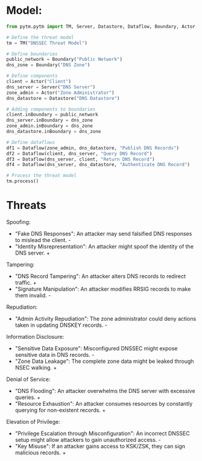 # Model:
```python
from pytm.pytm import TM, Server, Datastore, Dataflow, Boundary, Actor

# Define the threat model
tm = TM("DNSSEC Threat Model")

# Define boundaries
public_network = Boundary("Public Network")
dns_zone = Boundary("DNS Zone")

# Define components
client = Actor("Client")
dns_server = Server("DNS Server")
zone_admin = Actor("Zone Administrator")
dns_datastore = Datastore("DNS Datastore")

# Adding components to boundaries
client.inBoundary = public_network
dns_server.inBoundary = dns_zone
zone_admin.inBoundary = dns_zone
dns_datastore.inBoundary = dns_zone

# Define dataflows
df1 = Dataflow(zone_admin, dns_datastore, "Publish DNS Records")
df2 = Dataflow(client, dns_server, "Query DNS Record")
df3 = Dataflow(dns_server, client, "Return DNS Record")
df4 = Dataflow(dns_server, dns_datastore, "Authenticate DNS Record")

# Process the threat model
tm.process()
```

# Threats

Spoofing:
- "Fake DNS Responses": An attacker may send falsified DNS responses to mislead the client. - 
- "Identity Misrepresentation": An attacker might spoof the identity of the DNS server. +

Tampering:
- "DNS Record Tampering": An attacker alters DNS records to redirect traffic. +
- "Signature Manipulation": An attacker modifies RRSIG records to make them invalid. -

Repudiation:
- "Admin Activity Repudiation": The zone administrator could deny actions taken in updating DNSKEY records. -
  
Information Disclosure:
- "Sensitive Data Exposure": Misconfigured DNSSEC might expose sensitive data in DNS records. -
- "Zone Data Leakage": The complete zone data might be leaked through NSEC walking. +

Denial of Service:
- "DNS Flooding": An attacker overwhelms the DNS server with excessive queries. +
- "Resource Exhaustion": An attacker consumes resources by constantly querying for non-existent records. +

Elevation of Privilege:
- "Privilege Escalation through Misconfiguration": An incorrect DNSSEC setup might allow attackers to gain unauthorized access. -
- "Key Misuse": If an attacker gains access to KSK/ZSK, they can sign malicious records. +